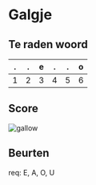 # Galgje

## Te raden woord

|.|.|e|.|.|o|
|-|-|-|-|-|-|
|1|2|3|4|5|6|

## Score
![gallow](./images/3.png)

## Beurten
req: E, A, O, U
